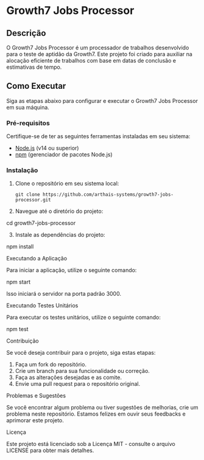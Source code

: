 # Growth7 Jobs Processor

## Descrição

O Growth7 Jobs Processor é um processador de trabalhos desenvolvido para o teste de aptidão da Growth7. Este projeto foi criado para auxiliar na alocação eficiente de trabalhos com base em datas de conclusão e estimativas de tempo.

## Como Executar

Siga as etapas abaixo para configurar e executar o Growth7 Jobs Processor em sua máquina.

### Pré-requisitos

Certifique-se de ter as seguintes ferramentas instaladas em seu sistema:

- [Node.js](https://nodejs.org/) (v14 ou superior)
- [npm](https://www.npmjs.com/) (gerenciador de pacotes Node.js)

### Instalação

1. Clone o repositório em seu sistema local:

   ```shell
   git clone https://github.com/arthais-systems/growth7-jobs-processor.git

2. Navegue até o diretório do projeto:

cd growth7-jobs-processor

3. Instale as dependências do projeto:

npm install

Executando a Aplicação

Para iniciar a aplicação, utilize o seguinte comando:

npm start

Isso iniciará o servidor na porta padrão 3000.

Executando Testes Unitários

Para executar os testes unitários, utilize o seguinte comando:

npm test

Contribuição

Se você deseja contribuir para o projeto, siga estas etapas:

1. Faça um fork do repositório.
2. Crie um branch para sua funcionalidade ou correção.
3. Faça as alterações desejadas e as comite.
4. Envie uma pull request para o repositório original.

Problemas e Sugestões

Se você encontrar algum problema ou tiver sugestões de melhorias, crie um problema neste repositório. Estamos felizes em ouvir seus feedbacks e aprimorar este projeto.

Licença

Este projeto está licenciado sob a Licença MIT - consulte o arquivo LICENSE para obter mais detalhes.